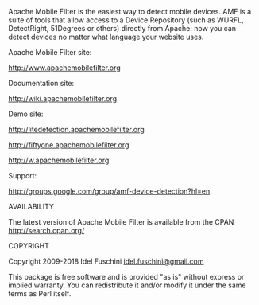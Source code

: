 Apache Mobile Filter is the easiest way to detect mobile devices.
AMF is a suite of tools that allow access to a Device Repository (such as WURFL, DetectRight, 51Degrees or others) directly from Apache: now you can detect devices no matter what language your website uses.

Apache Mobile Filter site:

http://www.apachemobilefilter.org

Documentation site:

http://wiki.apachemobilefilter.org

Demo site:

http://litedetection.apachemobilefilter.org

http://fiftyone.apachemobilefilter.org

http://w.apachemobilefilter.org

Support:

http://groups.google.com/group/amf-device-detection?hl=en

AVAILABILITY

The latest version of Apache Mobile Filter is available from the
CPAN <http://search.cpan.org/>

COPYRIGHT

Copyright 2009-2018 Idel Fuschini <idel.fuschini@gmail.com>

This package is free software and is provided "as is" without express
or implied warranty.  You can redistribute it and/or modify it under 
the same terms as Perl itself.


